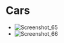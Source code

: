 # Cars

- ![Screenshot_65](https://user-images.githubusercontent.com/32926347/64924117-a198ac80-d7e9-11e9-9d52-fa9ba2f14a8d.png)
- ![Screenshot_66](https://user-images.githubusercontent.com/32926347/64924118-a3627000-d7e9-11e9-9b9d-10d49405c7ee.png)

